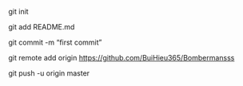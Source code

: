 git init

git add README.md

git commit -m “first commit”

git remote add origin https://github.com/BuiHieu365/Bombermansss

git push -u origin master

